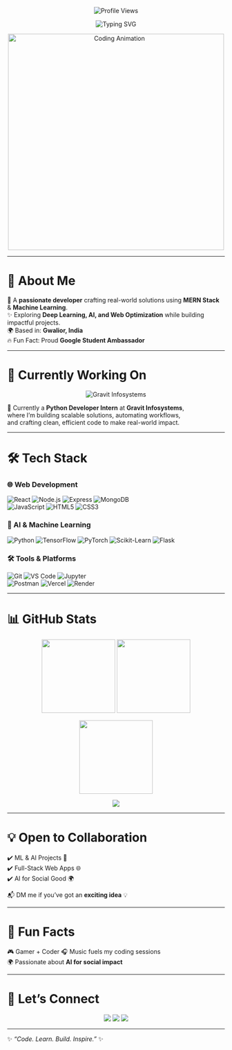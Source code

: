 <!-- GitHub Profile README -->

<!-- Typing SVG -->
<p align="center">
  <img src="https://komarev.com/ghpvc/?username=Priyanshu3369&label=Profile%20Views&color=00C2FF&style=flat-square" alt="Profile Views" />
</p>
<p align="center">
  <img src="https://readme-typing-svg.herokuapp.com?font=Fira+Code&size=28&pause=1000&color=00C2FF&center=true&vCenter=true&width=600&lines=Hey+👋,+I'm+Priyanshu!;💻+MERN+Stack+Developer;🤖+Machine+Learning+Enthusiast;🚀+Python+Developer+Intern" alt="Typing SVG" />
</p>

<!-- Banner GIF -->
<p align="center">
  <img src="https://media.giphy.com/media/WUlplcMpOCEmTGBtBW/giphy.gif" width="500" alt="Coding Animation">
</p>

---

# 🚀 About Me  
🎯 A **passionate developer** crafting real-world solutions using **MERN Stack** & **Machine Learning**.  
✨ Exploring **Deep Learning, AI, and Web Optimization** while building impactful projects.  
🌍 Based in: **Gwalior, India**  
🔥 Fun Fact: Proud **Google Student Ambassador**  

---

# 💼 Currently Working On  
<p align="center">
  <img src="https://img.shields.io/badge/Gravit%20Infosystems-0078D4?style=for-the-badge&logo=python&logoColor=white" alt="Gravit Infosystems"/>
</p>

🚀 Currently a **Python Developer Intern** at **Gravit Infosystems**,  
where I’m building scalable solutions, automating workflows,  
and crafting clean, efficient code to make real-world impact.  

---

# 🛠️ Tech Stack  

### 🌐 Web Development  
![React](https://img.shields.io/badge/React-61DAFB?style=for-the-badge&logo=react&logoColor=black) 
![Node.js](https://img.shields.io/badge/Node.js-339933?style=for-the-badge&logo=nodedotjs&logoColor=white) 
![Express](https://img.shields.io/badge/Express-000000?style=for-the-badge&logo=express&logoColor=white) 
![MongoDB](https://img.shields.io/badge/MongoDB-47A248?style=for-the-badge&logo=mongodb&logoColor=white)  
![JavaScript](https://img.shields.io/badge/JavaScript-F7DF1E?style=for-the-badge&logo=javascript&logoColor=black) 
![HTML5](https://img.shields.io/badge/HTML5-E34F26?style=for-the-badge&logo=html5&logoColor=white) 
![CSS3](https://img.shields.io/badge/CSS3-1572B6?style=for-the-badge&logo=css3&logoColor=white)  

### 🤖 AI & Machine Learning  
![Python](https://img.shields.io/badge/Python-3776AB?style=for-the-badge&logo=python&logoColor=white) 
![TensorFlow](https://img.shields.io/badge/TensorFlow-FF6F00?style=for-the-badge&logo=tensorflow&logoColor=white) 
![PyTorch](https://img.shields.io/badge/PyTorch-EE4C2C?style=for-the-badge&logo=pytorch&logoColor=white) 
![Scikit-Learn](https://img.shields.io/badge/Scikit%20Learn-F7931E?style=for-the-badge&logo=scikit-learn&logoColor=white) 
![Flask](https://img.shields.io/badge/Flask-000000?style=for-the-badge&logo=flask&logoColor=white) 

### 🛠 Tools & Platforms  
![Git](https://img.shields.io/badge/-Git-F05032?style=for-the-badge&logo=git&logoColor=white) 
![VS Code](https://img.shields.io/badge/VS%20Code-007ACC?style=for-the-badge&logo=visual-studio-code&logoColor=white) 
![Jupyter](https://img.shields.io/badge/Jupyter-F37626?style=for-the-badge&logo=jupyter&logoColor=white)  
![Postman](https://img.shields.io/badge/Postman-FF6C37?style=for-the-badge&logo=postman&logoColor=white) 
![Vercel](https://img.shields.io/badge/Vercel-000000?style=for-the-badge&logo=vercel&logoColor=white) 
![Render](https://img.shields.io/badge/Render-46E3B7?style=for-the-badge&logo=render&logoColor=black)  

---

# 📊 GitHub Stats  

<p align="center">
  <img src="https://github-readme-stats.vercel.app/api?username=Priyanshu3369&show_icons=true&theme=tokyonight&hide_border=true" height="170"/>
  <img src="https://github-readme-stats.vercel.app/api/top-langs/?username=Priyanshu3369&layout=compact&theme=tokyonight&hide_border=true" height="170"/>
</p>

<p align="center">
  <img src="https://github-readme-streak-stats.herokuapp.com?user=Priyanshu3369&theme=tokyonight&hide_border=true&date_format=j%20M%5B%20Y%5D" height="170"/>
</p>

<p align="center">
  <img src="https://github-profile-summary-cards.vercel.app/api/cards/profile-details?username=Priyanshu3369&theme=tokyonight" />
</p>

---

# 💡 Open to Collaboration  
✔️ ML & AI Projects 🤖  
✔️ Full-Stack Web Apps 🌐  
✔️ AI for Social Good 🌍  

📬 DM me if you’ve got an **exciting idea** 💡  

---

# 🌟 Fun Facts  
🎮 Gamer + Coder 🎧 Music fuels my coding sessions  
🌍 Passionate about **AI for social impact**  

---

# 🤝 Let’s Connect  

<p align="center">
  <a href="https://github.com/Priyanshu3369"><img src="https://img.shields.io/badge/GitHub-181717?style=for-the-badge&logo=github" /></a>
  <a href="https://www.linkedin.com/in/priyanshu-chourasiya"><img src="https://img.shields.io/badge/LinkedIn-0077B5?style=for-the-badge&logo=linkedin" /></a>
  <a href="mailto:priyanshuchourasiya3369@gmail.com"><img src="https://img.shields.io/badge/Email-D14836?style=for-the-badge&logo=gmail&logoColor=white" /></a>
</p>

---
✨ *“Code. Learn. Build. Inspire.”* ✨
